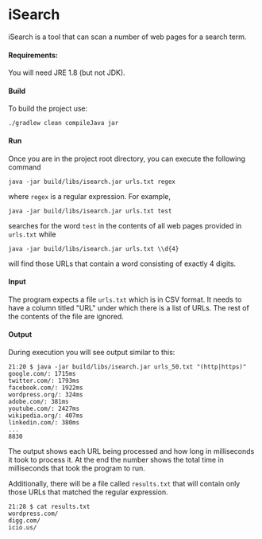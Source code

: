 # iSearch

iSearch is a tool that can scan a number of web pages for a search term.

#### Requirements:
You will need JRE 1.8 (but not JDK).

#### Build
To build the project use:
```
./gradlew clean compileJava jar
```

#### Run
Once you are in the project root directory, you can execute the following command
```
java -jar build/libs/isearch.jar urls.txt regex
```
where `regex` is a regular expression. For example,
```
java -jar build/libs/isearch.jar urls.txt test
```
searches for the word `test` in the contents of all web pages provided in `urls.txt` while
```
java -jar build/libs/isearch.jar urls.txt \\d{4}
```
will find those URLs that contain a word consisting of exactly 4 digits.

#### Input
The program expects a file `urls.txt` which is in CSV format. It needs to have a column titled "URL"
under which there is a list of URLs. The rest of the contents of the file are ignored.

#### Output

During execution you will see output similar to this:

```
21:20 $ java -jar build/libs/isearch.jar urls_50.txt "(http|https)"
google.com/: 1715ms
twitter.com/: 1793ms
facebook.com/: 1922ms
wordpress.org/: 324ms
adobe.com/: 381ms
youtube.com/: 2427ms
wikipedia.org/: 407ms
linkedin.com/: 380ms
...
8830
```
The output shows each URL being processed and how long in milliseconds it took to process it. At the end 
the number shows the total time in milliseconds that took the program to run.

Additionally, there will be a file called `results.txt` that will contain only those URLs that matched the
regular expression.

```
21:28 $ cat results.txt 
wordpress.com/
digg.com/
icio.us/
```
